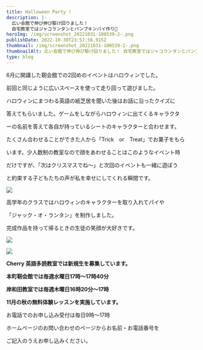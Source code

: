 ```yaml
---
title: Halloween Party !
description: |-
  広い会館で伸び伸び駆け回りました！
  自宅教室ではジャコランタンとパンプキンパイ作り🎃
heroImg: /img/screenshot_20221031-100539-2-.png
publishDate: 2022-10-30T23:57:56.915Z
thumbnail: /img/screenshot_20221031-100539-2-.png
thumbnailAlt: 広い会館で伸び伸び駆け回りました！ 自宅教室ではジャコランタンとパンプキンパイ作り🎃
type: blog
---
```

6月に開講した靭会館での2回めのイベントはハロウィンでした。


前回と同じように広いスペースを使って走り回って遊びました。


ハロウィンにまつわる英語の紙芝居を聞いた後はお話に沿ったクイズに

答えてもらいました。ゲームをしながらハロウィンに出てくるキャラクタ

ーの名前を答えて各自が持っているシートのキャラクターと合わせます。

たくさん合わせることができた人から「Trick　or　Treat」でお菓子をもら

います。少人数制の教室なので顔をあわせることはこのようなイベント時

だけですが、「次はクリスマスでね～」と次回のイベントも一緒に遊ぼう

と約束する子どもたちの声が私を幸せにしてくれる瞬間です。

![](/img/screenshot_20221031-100505-2-.png)

高学年のクラスではハロウィンのキャラクターを取り入れてパイや

「ジャック・オ・ランタン」を制作しました。


完成作品を持って帰るときの生徒の笑顔が大好きです。

![](/img/screenshot_20221031-095513-2-.png)

![](/img/screenshot_20221031-152923.png)

**Cherry 英語多読教室では新規生を募集しています。**


**本町靭会館では毎週水曜日17時～17時40分**


**岸和田教室では毎週木曜日16時20分～17時**


**11月の秋の無料体験レッスンを実施しています。**


お電話でのお申し込み受付は毎日9時～17時


ホームページのお問い合わせのページからお名前・お電話番号を


ご記入のうえお申し込みください。